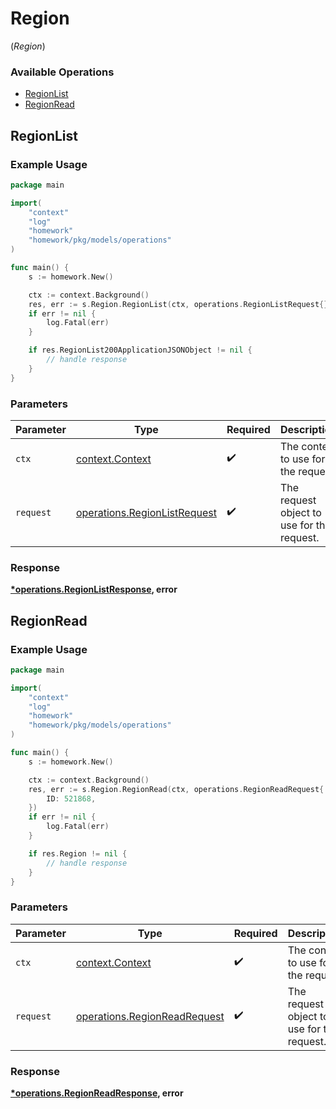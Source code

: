 # Region
(*Region*)

### Available Operations

* [RegionList](#regionlist)
* [RegionRead](#regionread)

## RegionList

### Example Usage

```go
package main

import(
	"context"
	"log"
	"homework"
	"homework/pkg/models/operations"
)

func main() {
    s := homework.New()

    ctx := context.Background()
    res, err := s.Region.RegionList(ctx, operations.RegionListRequest{})
    if err != nil {
        log.Fatal(err)
    }

    if res.RegionList200ApplicationJSONObject != nil {
        // handle response
    }
}
```

### Parameters

| Parameter                                                                    | Type                                                                         | Required                                                                     | Description                                                                  |
| ---------------------------------------------------------------------------- | ---------------------------------------------------------------------------- | ---------------------------------------------------------------------------- | ---------------------------------------------------------------------------- |
| `ctx`                                                                        | [context.Context](https://pkg.go.dev/context#Context)                        | :heavy_check_mark:                                                           | The context to use for the request.                                          |
| `request`                                                                    | [operations.RegionListRequest](../../models/operations/regionlistrequest.md) | :heavy_check_mark:                                                           | The request object to use for the request.                                   |


### Response

**[*operations.RegionListResponse](../../models/operations/regionlistresponse.md), error**


## RegionRead

### Example Usage

```go
package main

import(
	"context"
	"log"
	"homework"
	"homework/pkg/models/operations"
)

func main() {
    s := homework.New()

    ctx := context.Background()
    res, err := s.Region.RegionRead(ctx, operations.RegionReadRequest{
        ID: 521868,
    })
    if err != nil {
        log.Fatal(err)
    }

    if res.Region != nil {
        // handle response
    }
}
```

### Parameters

| Parameter                                                                    | Type                                                                         | Required                                                                     | Description                                                                  |
| ---------------------------------------------------------------------------- | ---------------------------------------------------------------------------- | ---------------------------------------------------------------------------- | ---------------------------------------------------------------------------- |
| `ctx`                                                                        | [context.Context](https://pkg.go.dev/context#Context)                        | :heavy_check_mark:                                                           | The context to use for the request.                                          |
| `request`                                                                    | [operations.RegionReadRequest](../../models/operations/regionreadrequest.md) | :heavy_check_mark:                                                           | The request object to use for the request.                                   |


### Response

**[*operations.RegionReadResponse](../../models/operations/regionreadresponse.md), error**

